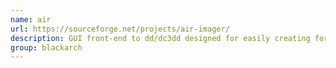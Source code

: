 ```yaml
---
name: air
url: https://sourceforge.net/projects/air-imager/
description: GUI front-end to dd/dc3dd designed for easily creating forensic images. URL : https://sourceforge.net/projects/air-imager/ Groups : blackarch blackarch-forensic
group: blackarch
---
```

